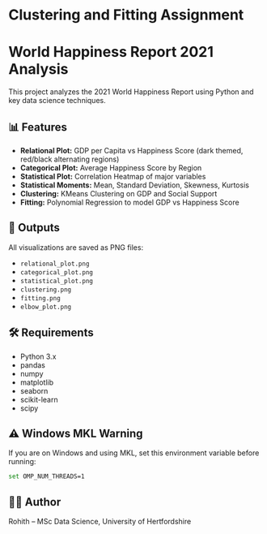 # Clustering and Fitting Assignment
# World Happiness Report 2021 Analysis

This project analyzes the 2021 World Happiness Report using Python and key data science techniques.

## 📊 Features
- **Relational Plot:** GDP per Capita vs Happiness Score (dark themed, red/black alternating regions)
- **Categorical Plot:** Average Happiness Score by Region
- **Statistical Plot:** Correlation Heatmap of major variables
- **Statistical Moments:** Mean, Standard Deviation, Skewness, Kurtosis
- **Clustering:** KMeans Clustering on GDP and Social Support
- **Fitting:** Polynomial Regression to model GDP vs Happiness Score

## 📁 Outputs
All visualizations are saved as PNG files:
- `relational_plot.png`
- `categorical_plot.png`
- `statistical_plot.png`
- `clustering.png`
- `fitting.png`
- `elbow_plot.png`

## 🛠 Requirements
- Python 3.x
- pandas
- numpy
- matplotlib
- seaborn
- scikit-learn
- scipy
## ⚠ Windows MKL Warning
If you are on Windows and using MKL, set this environment variable before running:
```bash
set OMP_NUM_THREADS=1
```

## 👨‍💻 Author
Rohith – MSc Data Science, University of Hertfordshire

